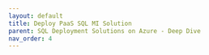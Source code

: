 ```yaml
---
layout: default
title: Deploy PaaS SQL MI Solution
parent: SQL Deployment Solutions on Azure - Deep Dive
nav_order: 4
---
```


